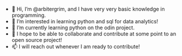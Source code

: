 - 👋 Hi, I’m @arbitergrim, and I have very very basic knowledge in programming. 
- 👀 I’m interested in learning python and sql for data analytics! 
- 🌱 I’m currently learning python on the odin project.
- 💞️ I hope to be able to collaborate and contribute at some point to an open source project! 
- 📫 I will reach out whenever I am ready to contribute! 

<!---
arbitergrim/arbitergrim is a ✨ special ✨ repository because its `README.md` (this file) appears on your GitHub profile.
You can click the Preview link to take a look at your changes.
--->
